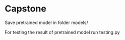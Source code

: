 # Capstone

Save pretrained model in folder models/

For testing the result of pretrained model run 
testing.py

